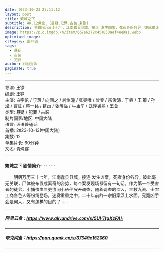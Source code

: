 ```yaml
---
date: 2023-10-23 23:11:12
layout: post
title: 繁城之下
subtitle: 4K.12集全.（悬疑.犯罪.古装.新剧)
description: 明朝万历三十七年，江南蠹县县城，接连 发生凶案，死者身份各异，彼此毫无关联，尸体被布置成离奇的姿势，每个案发现场都留有一句话...
image: https://pic.imgdb.cn/item/652a6272c458853aef4ee9a1.webp
optimized_image: 
category: 国产剧
tags:
  - 悬疑
  - 古装
  - 犯罪
author: 对酒当歌
paginate: true
---
```


---

导演: 王铮  
编剧: 王铮  
主演: 白宇帆 / 宁理 / 向涵之 / 刘怡潼 / 张昊唯 / 曾黎 / 宗俊涛 / 于垚 / 王 策 / 孙斌 / 曹征 / 蒋一铭 / 葛四 / 张晞临 / 牛宝军 / 武泽锦熙 / 王鲁  
类型: 悬疑 / 犯罪 / 古装  
制片国家/地区: 中国大陆  
语言: 汉语普通话  
首播: 2023-10-13(中国大陆)  
集数: 12  
单集片长: 60分钟  
又名: 青蝇宴  

---

#### 繁城之下 剧情简介 · · · · · ·

　　明朝万历三十七年，江南蠹县县城，接连 发生凶案，死者身份各异，彼此毫无关联，尸体被布置成离奇的姿势，每个案发现场都留有一句话。作为第一个受害者的徒弟，小捕快曲三更协同小伙伴展开调查，随着调查的深入，三教九流、士农工商各色人等纷纷登场，迷雾重重之中，二十年前的一宗旧案浮上水面。究竟凶手会是何人，又有怎样的目的？……

---

##### 阿里云盘：<https://www.aliyundrive.com/s/5UHTtgXzFAH>

---

##### 夸克网盘：<https://pan.quark.cn/s/37649c152060>

---
